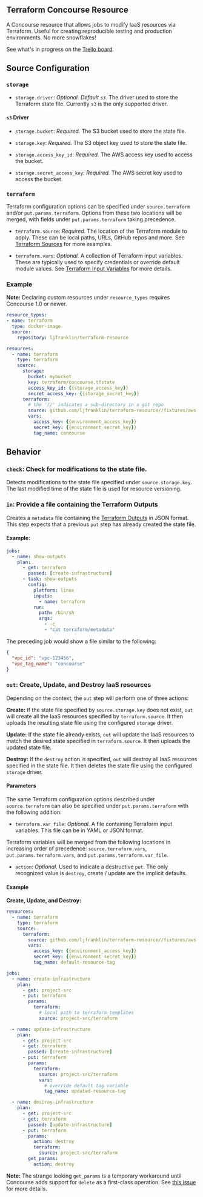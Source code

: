 ## Terraform Concourse Resource

A Concourse resource that allows jobs to modify IaaS resources via Terraform.
Useful for creating reproducible testing and production environments. No more snowflakes!

See what's in progress on the [Trello board](https://trello.com/b/s06sLNwc/terraform-resource).

## Source Configuration

### `storage`

* `storage.driver`: *Optional. Default `s3`.* The driver used to store the Terraform state file. Currently `s3` is the only supported driver.

#### `s3` Driver

* `storage.bucket`: *Required.* The S3 bucket used to store the state file.

* `storage.key`: *Required.* The S3 object key used to store the state file.

* `storage.access_key_id`: *Required.* The AWS access key used to access the bucket.

* `storage.secret_access_key`: *Required.* The AWS secret key used to access the bucket.

### `terraform`

Terraform configuration options can be specified under `source.terraform` and/or `put.params.terraform`.
Options from these two locations will be merged, with fields under `put.params.terraform` taking precedence.

* `terraform.source`: *Required.* The location of the Terraform module to apply.
These can be local paths, URLs, GitHub repos and more.
See [Terraform Sources](https://www.terraform.io/docs/modules/sources.html) for more examples.

* `terraform.vars`: *Optional.* A collection of Terraform input variables.
These are typically used to specify credentials or override default module values.
See [Terraform Input Variables](https://www.terraform.io/intro/getting-started/variables.html) for more details.

### Example

**Note:** Declaring custom resources under `resource_types` requires Concourse 1.0 or newer.

```yaml
resource_types:
- name: terraform
  type: docker-image
  source:
    repository: ljfranklin/terraform-resource

resources:
  - name: terraform
    type: terraform
    source:
      storage:
        bucket: mybucket
        key: terraform/concourse.tfstate
        access_key_id: {{storage_access_key}}
        secret_access_key: {{storage_secret_key}}
      terraform:
        # the '//' indicates a sub-directory in a git repo
        source: github.com/ljfranklin/terraform-resource//fixtures/aws
        vars:
          access_key: {{environment_access_key}}
          secret_key: {{environment_secret_key}}
          tag_name: concourse
```

## Behavior

### `check`: Check for modifications to the state file.

Detects modifications to the state file specified under `source.storage.key`.
The last modified time of the state file is used for resource versioning.

### `in`: Provide a file containing the Terraform Outputs

Creates a `metadata` file containing the [Terraform Outputs](https://www.terraform.io/intro/getting-started/outputs.html) in JSON format.
This step expects that a previous `put` step has already created the state file.

#### Example:

```yaml
jobs:
  - name: show-outputs
    plan:
      - get: terraform
        passed: [create-infrastructure]
      - task: show-outputs
        config:
          platform: linux
          inputs:
            - name: terraform
          run:
            path: /bin/sh
            args:
              - -c
              - "cat terraform/metadata"
```

The preceding job would show a file similar to the following:

```json
{
  "vpc_id": "vpc-123456",
  "vpc_tag_name": "concourse"
}
```

### `out`: Create, Update, and Destroy IaaS resources

Depending on the context, the `out` step will perform one of three actions:

**Create:**
If the state file specified by `source.storage.key` does not exist, `out` will create all the IaaS resources specified by `terraform.source`.
It then uploads the resulting state file using the configured `storage` driver.

**Update:**
If the state file already exists, `out` will update the IaaS resources to match the desired state specified in `terraform.source`.
It then uploads the updated state file.

**Destroy:**
If the `destroy` action is specified, `out` will destroy all IaaS resources specified in the state file.
It then deletes the state file using the configured `storage` driver.

#### Parameters

The same Terraform configuration options described under `source.terraform` can also be specified under `put.params.terraform` with the following addition:

* `terraform.var_file`: *Optional.* A file containing Terraform input variables.
This file can be in YAML or JSON format.

Terraform variables will be merged from the following locations in increasing order of precedence: `source.terraform.vars`, `put.params.terraform.vars`, and `put.params.terraform.var_file`.

* `action`: *Optional.* Used to indicate a destructive `put`. The only recognized value is `destroy`, create / update are the implicit defaults.

#### Example

**Create, Update, and Destroy:**

```yaml
resources:
  - name: terraform
    type: terraform
    source:
      terraform:
        source: github.com/ljfranklin/terraform-resource//fixtures/aws
        vars:
          access_key: {{environment_access_key}}
          secret_key: {{environment_secret_key}}
          tag_name: default-resource-tag

jobs:
  - name: create-infrastructure
    plan:
      - get: project-src
      - put: terraform
        params:
          terraform:
            # local path to terraform templates
            source: project-src/terraform

  - name: update-infrastructure
    plan:
      - get: project-src
      - get: terraform
        passed: [create-infrastructure]
      - put: terraform
        params:
          terraform:
            source: project-src/terraform
            vars:
              # override default tag variable
              tag_name: updated-resource-tag

  - name: destroy-infrastructure
    plan:
      - get: project-src
      - get: terraform
        passed: [update-infrastructure]
      - put: terraform
        params:
          action: destroy
          terraform:
            source: project-src/terraform
        get_params:
          action: destroy
```

**Note:** The strange looking `get_params` is a temporary workaround until Concourse adds support for `delete` as a first-class operation. See [this issue](https://github.com/concourse/concourse/issues/362) for more details.

